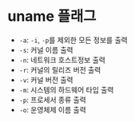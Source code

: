# uname 플래그

- `-a`: `-i`, `-p`를 제외한 모든 정보를 출력
- `-s`: 커널 이름 출력
- `-n`: 네트워크 호스트정보 출력
- `-r`: 커널의 릴리즈 버전 출력
- `-v`: 커널 버전 출력
- `-m`: 시스템의 하드웨어 타입 출력
- `-p`: 프로세서 종류 출력
- `-o`: 운영체제 이름 출력